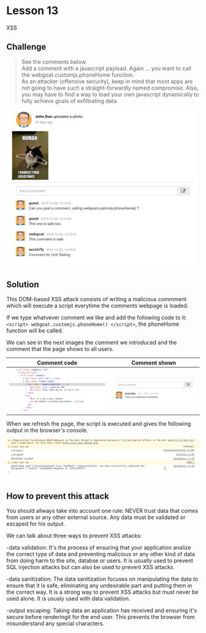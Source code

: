 # Lesson 13
XSS
## Challenge

> See the comments below.
\
> Add a comment with a javascript payload. Again …​ you want to call the webgoat.customjs.phoneHome function.\
> As an attacker (offensive security), keep in mind that most apps are not going to have such a straight-forwardly named compromise. Also, you may have to find a way to load your own javascript dynamically to fully achieve goals of exfiltrating data.

![Comments](../screenshots/activity.jpeg)

## Solution

This DOM-based XSS attack consists of writing a malicious commment which will execute a script everytime the comments webpage is loaded.

If we type whatvever comment we like and add the following code to it: `<script> webgoat.customjs.phoneHome() </script>`, the phoneHome function will be called.

We can see in the next images the comment we introduced and the comment that the page shows to all users.

Comment code | Comment shown
------------ | -------------
![Code](../screenshots/comment_html.png) | ![Comment](../screenshots/comment_screenshot.png)

When we refresh the page, the script is executed and gives the following output in the browser's console.

 ![Console](../screenshots/console.png)

## How to prevent this attack

You should allways take into account one rule: NEVER trust data that comes from users or any other external source. Any data must be validated or escaped for his output.

We can talk about three ways to prevent XSS attacks:

-data validation: It's the process of ensuring that your application analize the correct type of data and preventing malicious or any other kind of data from doing harm to the site, databse or users. It is usually used to prevent SQL injection attacks but can also be used to prevent XSS attacks.

-data sanitization: The data sanitization focuses on manipulating the data to ensure that it is safe, eliminating any undesirable part and putting them in the correct way. It is a strong way to prevent XSS attacks but must never be used alone. It is usualy used with data validation.

-output escaping: Taking data an application has received and ensuring it's secure before renderingit for the end user. 
This prevents the browser from misunderstand any special characters.


